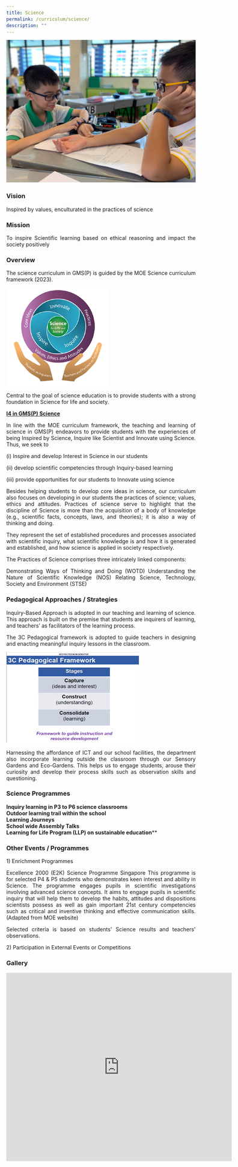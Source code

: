 ```yaml
---
title: Science
permalink: /curriculum/science/
description: ""
---
```

![](/images/Science%20Banner%201.jpeg)

### Vision

<p style="text-align: justify;">Inspired by values, enculturated in the practices of science

### Mission

<p style="text-align: justify;">To inspire Scientific learning based on ethical reasoning and impact the society positively<br>

### Overview

<p style="text-align: justify;">The science curriculum in GMS(P) is guided by the MOE Science curriculum framework (2023). 

![](/images/Picture1.png)

<p style="text-align: justify;">Central to the goal of science education is to provide students with a strong foundation in Science for life and society.<br>

<b><u>I4 in GMS(P) Science</b></u><br>
<p style="text-align: justify;">In line with the MOE curriculum framework, the teaching and learning of science in GMS(P) endeavors to provide students with the experiences of being Inspired by Science, Inquire like Scientist and Innovate using Science. Thus, we seek to
 
(i) Inspire and develop Interest in Science in our students

(ii) develop scientific competencies through Inquiry-based learning

(iii) provide opportunities for our students to Innovate using science


<p style="text-align: justify;">Besides helping students to develop core ideas in science, our curriculum also focuses on developing in our students the practices of science; values, ethics and attitudes. Practices of science serve to highlight that the discipline of Science is more than the acquisition of a body of knowledge (e.g., scientific facts, concepts, laws, and theories); it is also a way of thinking and doing.

<p style="text-align: justify;">They represent the set of established procedures and processes associated with scientific inquiry, what scientific knowledge is and how it is generated and established, and how science is applied in society respectively.

<p style="text-align: justify;">The Practices of Science comprises three intricately linked components:

<p style="text-align: justify;">Demonstrating Ways of Thinking and Doing (WOTD)
Understanding the Nature of Scientific Knowledge (NOS)
Relating Science, Technology, Society and Environment (STSE)


### Pedagogical Approaches / Strategies
<p style="text-align: justify;">Inquiry-Based Approach is adopted in our teaching and learning of science. This approach is built on the premise that students are inquirers of learning, and teachers’ as facilitators of the learning process.

<p style="text-align: justify;">The 3C Pedagogical framework is adopted to guide teachers in designing and enacting meaningful inquiry lessons in the classroom.
<br>
	
![](/images/Picture2.png)

<p style="text-align: justify;">Harnessing the affordance of ICT and our school facilities, the department also incorporate learning outside the classroom through our Sensory Gardens and Eco-Gardens. This helps us to engage students, arouse their curiosity and develop their process skills such as observation skills and questioning.
  
### Science Programmes

**Inquiry learning in P3 to P6 science classrooms**<br>
**Outdoor learning trail within the school**<br>
**Learning Journeys**<br>
**School wide Assembly Talks**<br>
**Learning for Life Program (LLP) on sustainable education**** <br>

### Other Events / Programmes
1)&nbsp;Enrichment Programmes
<p style="text-align: justify;">Excellence 2000 (E2K) Science Programme Singapore
This programme is for selected P4 & P5 students who demonstrates keen interest and ability in Science. The programme engages pupils in scientific investigations involving advanced science concepts. It aims to engage pupils in scientific inquiry that will help them to develop the habits, attitudes and dispositions scientists possess as well as gain important 21st century competencies such as critical and inventive thinking and effective communication skills. (Adapted from MOE website)

<p style="text-align: justify;">Selected criteria is based on students' Science results and teachers' observations. 

2)&nbsp;Participation in External Events or Competitions

	
### Gallery

<iframe allowfullscreen="true" height="500" width="600" frameborder="0" src="https://docs.google.com/presentation/d/e/2PACX-1vRMQrC39SRvIgfuYLdM5n2GZSphOXlfLwd3FRGYXbnrsJlwcGBNp2rFwvUeVgNnf7bSXwMz3wv3cBCO/embed?start=false&amp;loop=true&amp;delayms=10000"></iframe>